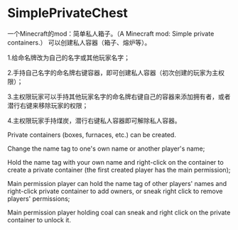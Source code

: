 # SimplePrivateChest
一个Minecraft的mod：简单私人箱子。（A Minecraft mod: Simple private containers.） 可以创建私人容器（箱子、熔炉等）。

1.给命名牌改为自己的名字或其他玩家名字；

2.手持自己名字的命名牌右键容器，即可创建私人容器（初次创建的玩家为主权限）；

3.主权限玩家可以手持其他玩家名字的命名牌右键自己的容器来添加拥有者，或者潜行右键来移除玩家的权限；

4.主权限玩家手持煤炭，潜行右键私人容器即可解除私人容器。

Private containers (boxes, furnaces, etc.) can be created.

Change the name tag to one's own name or another player's name;

Hold the name tag with your own name and right-click on the container to create a private container (the first created player has the main permission);

Main permission player can hold the name tag of other players' names and right-click private container to add owners, or sneak right click to remove players' permissions;

Main permission player holding coal can sneak and right click on the private container to unlock it.

